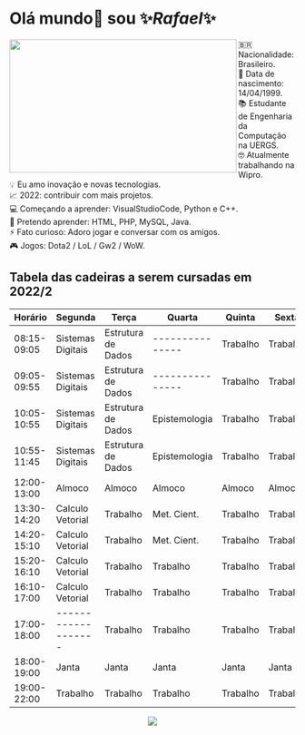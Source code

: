# Olá mundo👋 sou ✨*Rafael*✨

<p> <img src="https://i.pinimg.com/originals/2b/cc/0e/2bcc0e11960ebe99ec2c4d402328a970.gif" width="400" height="235" align="left">
🇧🇷 Nacionalidade: Brasileiro.<br/p>
📅 Data de nascimento: 14/04/1999.<br/p>
📚 Estudante de Engenharia da Computação na UERGS.<br/p>
🤓 Atualmente trabalhando na Wipro.<br/p> 
💡 Eu amo inovação e novas tecnologias.<br/p>
📈 2022: contribuir com mais projetos.<br/p>
💻 Começando a aprender: VisualStudioCode, Python e C++.<br/p>
🚀 Pretendo aprender: HTML, PHP, MySQL, Java.<br/p> 
⚡ Fato curioso: Adoro jogar e conversar com os amigos.<br/p>
🎮 Jogos: Dota2 / LoL / Gw2 / WoW.<br/p>
</p> 
    
## Tabela das cadeiras a serem cursadas em 2022/2
| Horário     | Segunda           | Terça              | Quarta        | Quinta   | Sexta    |
|-------------|-------------------|--------------------|---------------|----------|----------|
| 08:15-09:05 | Sistemas Digitais | Estrutura de Dados |---------------| Trabalho | Trabalho |    
| 09:05-09:55 | Sistemas Digitais | Estrutura de Dados |---------------| Trabalho | Trabalho |    
| 10:05-10:55 | Sistemas Digitais | Estrutura de Dados | Epistemologia | Trabalho | Trabalho |
| 10:55-11:45 | Sistemas Digitais | Estrutura de Dados | Epistemologia | Trabalho | Trabalho |
| 12:00-13:00 | Almoco            | Almoco             | Almoco        | Almoco   | Almoco   |
| 13:30-14:20 | Calculo Vetorial  | Trabalho           | Met. Cient.   | Trabalho | Trabalho |
| 14:20-15:10 | Calculo Vetorial  | Trabalho           | Met. Cient.   | Trabalho | Trabalho |
| 15:20-16:10 | Calculo Vetorial  | Trabalho           | Trabalho      | Trabalho | Trabalho |
| 16:10-17:00 | Calculo Vetorial  | Trabalho           | Trabalho      | Trabalho | Trabalho |
| 17:00-18:00 |-------------------| Trabalho           | Trabalho      | Trabalho | Trabalho |
| 18:00-19:00 | Janta             | Janta              | Janta         | Janta    | Janta    |
| 19:00-22:00 | Trabalho          | Trabalho           | Trabalho      | Trabalho | Trabalho |



<p align='center'>
    <img src="https://i.pinimg.com/originals/e5/93/ab/e593ab0589d5f1b389e4dfbcce2bce20.gif" />
</p>
